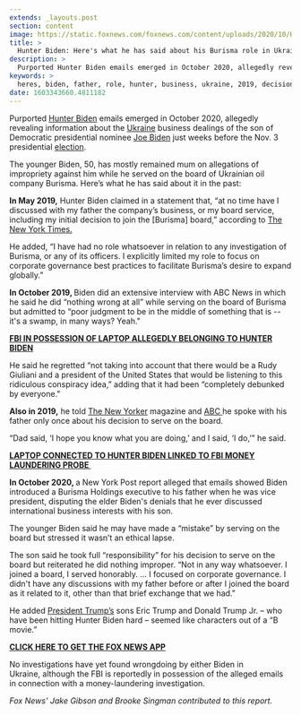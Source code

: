 ```yaml
--- 
extends: _layouts.post 
section: content 
image: https://static.foxnews.com/foxnews.com/content/uploads/2020/10/Hunter-Biden-Getty.jpg 
title: > 
  Hunter Biden: Here's what he has said about his Burisma role in Ukraine 
description: > 
  Purported Hunter Biden emails emerged in October 2020, allegedly revealing information about the Ukraine business dealings of the son of Democratic presidential nominee Joe Biden just weeks before the Nov. 3 presidential election.The younger Biden, 50, has mostly remained mum on allegations of impropriety against him while he served on the board of Ukrainian oil company Burisma.Here’s what he has said about it in the past:In May 2019, Hunter Biden claimed in a statement that, “at no time have I discussed with my father the company’s business, or my board service, including my initial decision to join the [Burisma] board,” according to The New York Times.He added, “I have had no role whatsoever in relation to any investigation of Burisma, or any of its officers.The younger Biden said he may have made a “mistake” by serving on the board but stressed it wasn’t an ethical lapse. 
keywords: > 
  heres, biden, father, role, hunter, business, ukraine, 2019, decision, emails, burisma, board, president 
date: 1603343660.4811182 
--- 
```

<div><p class="speakable">Purported <a href="https://www.foxnews.com/media/susan-ferrechio-brian-stelter-hunter-biden" target="_blank">Hunter Biden</a> emails emerged in October 2020, allegedly revealing information about the <a href="https://www.foxnews.com/category/world/conflicts/ukraine" target="_blank">Ukraine</a>&#160;business dealings of the son of Democratic presidential nominee <a href="https://www.foxnews.com/category/person/joe-biden" target="_blank">Joe Biden</a> just weeks before the Nov. 3 presidential&#160;<a href="https://www.foxnews.com/category/politics/2020-presidential-election" target="_blank">election</a>.&#160;</p><p class="ad gam"></p><p class="ad gam"></p><p class="ad gam"></p><p class="speakable">The younger Biden, 50, has mostly remained mum on allegations of impropriety against him while he served on the board of Ukrainian oil company Burisma. Here&#8217;s what he has&#160;said about it in the past:</p><p><strong>In May 2019,</strong>&#160;Hunter&#160;Biden claimed in a statement that, &#8220;at no time have I discussed with my father the company&#8217;s business, or my board service, including my initial decision to join the [Burisma] board,&#8221; according to&#160;<a href="https://www.nytimes.com/2019/05/01/us/politics/biden-son-ukraine.html?smid=nytcore-ios-share" target="_blank">The New York Times.</a></p><p>He added, &#8220;I have had no role whatsoever in relation to any investigation of Burisma, or any of its officers. I explicitly limited my role to focus on corporate governance best practices to facilitate Burisma&#8217;s desire to expand globally.&#8221;</p><p class="ad gam"></p><p><strong>In October 2019, </strong>Biden did an extensive interview with ABC News in which he said he did &#8220;nothing wrong at all&#8221; while serving on the board of&#160;Burisma but admitted to &#8220;poor judgment to be in the middle of something that is -- it's a swamp, in many ways? Yeah."</p><p class="ad gam"></p><p><strong><a href="https://www.foxnews.com/politics/fbi-purported-hunter-biden-laptop-sources" target="_blank">FBI IN POSSESSION OF LAPTOP ALLEGEDLY BELONGING TO HUNTER BIDEN</a></strong></p><p>He said he regretted &#8220;not taking into account that there would be a Rudy Giuliani and a president of the United States that would be listening to this ridiculous conspiracy idea,&#8221; adding that it had been &#8220;completely debunked by everyone."</p><p class="ad gam"></p><p><strong>Also in 2019,</strong> he told <a href="https://www.newyorker.com/magazine/2019/07/08/will-hunter-biden-jeopardize-his-fathers-campaign" target="_blank">The New Yorker</a>&#160;magazine and <a href="https://abcnews.go.com/Politics/exclusive-hiding-plain-sight-hunter-biden-defends-foreign/story?id=66275416" target="_blank">ABC </a>he spoke with his father only once about his decision to serve on the board.</p><p class="ad gam"></p><p>&#8220;Dad said, &#8216;I hope you know what you are doing,&#8217; and I said, &#8216;I do,&#8217;&#8221; he said.</p><p class="ad gam"></p><p><a href="https://www.foxnews.com/politics/laptop-hunter-biden-linked-fbi-money-laundering-probe" target="_blank"><strong>LAPTOP CONNECTED TO HUNTER BIDEN LINKED TO FBI MONEY LAUNDERING PROBE&#160;</strong></a></p><p class="ad gam"></p><p><strong>In October 2020, </strong>a&#160;New York Post report alleged that emails&#160;showed Biden introduced a Burisma Holdings executive to his father when he was vice president,&#160;disputing the elder Biden's denials that he ever discussed international business interests with his son.</p><p>The younger Biden said he may have made a &#8220;mistake&#8221; by serving on the board but stressed it wasn&#8217;t an ethical lapse.</p><p>The son said he took full &#8220;responsibility&#8221; for his decision to serve on the board but reiterated he did nothing improper. &#8220;Not in any way whatsoever. I joined a board, I served honorably. &#8230; I focused on corporate governance. I didn't have any discussions with my father before or after I joined the board as it related to it, other than that brief exchange that we had."</p><p class="ad gam"></p><p class="ad gam"></p><p>He added <a href="https://www.foxnews.com/category/person/donald-trump" target="_blank">President Trump&#8217;s</a> sons Eric Trump and Donald Trump Jr. &#8211; who have been hitting Hunter Biden hard &#8211; seemed like characters&#160;out of a &#8220;B movie.&#8221;</p><p><a href="https://www.foxnews.com/apps-products" target="_blank"><strong>CLICK HERE TO GET THE FOX NEWS APP</strong></a></p><p class="ad gam"></p><p>No investigations have yet&#160;found wrongdoing by either Biden in Ukraine,&#160;although the FBI is reportedly in possession of the alleged emails in connection with a money-laundering investigation.&#160;</p><p class="ad gam"></p><p><i>Fox News' Jake Gibson and Brooke Singman contributed to this report.</i></p></div>